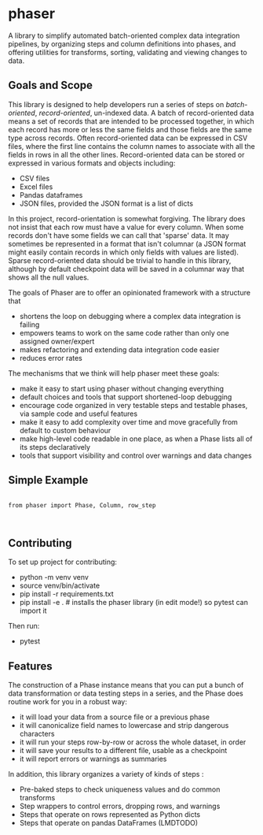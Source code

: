 # phaser

A library to simplify automated batch-oriented complex data integration pipelines, by 
organizing steps and column definitions into phases, and offering utilities for 
transforms, sorting, validating and viewing changes to data. 

## Goals and Scope

This library is designed to help developers run a series of steps on _batch-oriented_,
_record-oriented_, un-indexed data.  A batch of record-oriented data means a set of records
that are intended to be processed together, in which each record has more or less the same
fields and those fields are the same type across records.  Often record-oriented data can
be expressed in CSV files, where the first line
contains the column names to associate with all the fields in rows in all the other lines.
Record-oriented data can be stored or expressed in various formats and objects including:
* CSV files
* Excel files
* Pandas dataframes
* JSON files, provided the JSON format is a list of dicts

In this project, record-orientation is somewhat forgiving.  The library does not insist that
each row must have a value for every column.  When some records don't have some fields we can
call that 'sparse' data. It may sometimes be represented in a format that isn't columnar
(a JSON format might easily contain records in which only fields with values are listed).  Sparse
record-oriented data should be trivial to handle in this library, although by default checkpoint
data will be saved in a columnar way that shows all the null values.

The goals of Phaser are to offer an opinionated framework with a structure that
* shortens the loop on debugging where a complex data integration is failing
* empowers teams to work on the same code rather than only one assigned owner/expert
* makes refactoring and extending data integration code easier
* reduces error rates

The mechanisms that we think will help phaser meet these goals:
* make it easy to start using phaser without changing everything
* default choices and tools that support shortened-loop debugging
* encourage code organized in very testable steps and testable phases, via sample code and useful features
* make it easy to add complexity over time and move gracefully from default to custom behaviour
* make high-level code readable in one place, as when a Phase lists all of its steps declaratively
* tools that support visibility and control over warnings and data changes


## Simple Example

```

from phaser import Phase, Column, row_step



```

## Contributing

To set up project for contributing:
* python -m venv venv
* source venv/bin/activate
* pip install -r requirements.txt
* pip install -e .  # installs the phaser library (in edit mode!) so pytest can import it

Then run:
* pytest


## Features

The construction of a Phase instance means that you can put a bunch of data transformation or
data testing steps in a series, and the Phase does routine work for you in a robust way:
* it will load your data from a source file or a previous phase
* it will canonicalize field names to lowercase and strip dangerous characters
* it will run your steps row-by-row or across the whole dataset, in order
* it will save your results to a different file, usable as a checkpoint
* it will report errors or warnings as summaries 

In addition, this library organizes a variety of kinds of steps :
* Pre-baked steps to check uniqueness values and do common transforms
* Step wrappers to control errors, dropping rows, and warnings 
* Steps that operate on rows represented as Python dicts
* Steps that operate on pandas DataFrames (LMDTODO)
